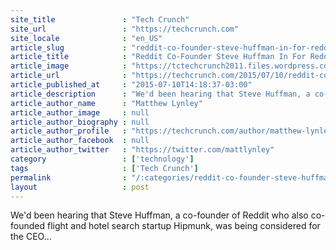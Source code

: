 ```yaml
---
site_title               : "Tech Crunch"
site_url                 : "https://techcrunch.com"
site_locale              : "en_US"
article_slug             : "reddit-co-founder-steve-huffman-in-for-reddit-ceo-job-pao-out"
article_title            : "Reddit Co-Founder Steve Huffman In For Reddit CEO Job, Pao Out"
article_image            : "https://tctechcrunch2011.files.wordpress.com/2013/07/s2007-ycombinator-class.jpeg?w=764&h=400&crop=1"
article_url              : "https://techcrunch.com/2015/07/10/reddit-co-founder-steve-huffman-in-for-reddit-ceo-job-pao-out/"
article_published_at     : "2015-07-10T14:18:37-03:00"
article_description      : "We'd been hearing that Steve Huffman, a co-founder of Reddit who also co-founded flight and hotel search startup Hipmunk, was being considered for the CEO..."
article_author_name      : "Matthew Lynley"
article_author_image     : null
article_author_biography : null
article_author_profile   : "https://techcrunch.com/author/matthew-lynley/"
article_author_facebook  : null
article_author_twitter   : "https://twitter.com/mattlynley"
category                 : ['technology']
tags                     : ['Tech Crunch']
permalink                : "/:categories/reddit-co-founder-steve-huffman-in-for-reddit-ceo-job-pao-out/"
layout                   : post
---
```


We'd been hearing that Steve Huffman, a co-founder of Reddit who also co-founded flight and hotel search startup Hipmunk, was being considered for the CEO...
